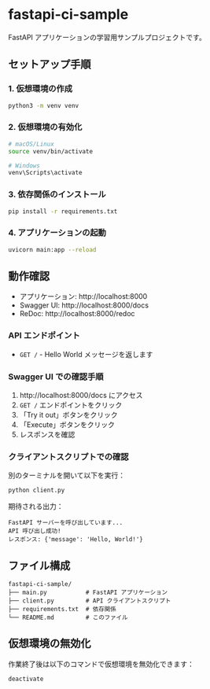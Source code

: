 # fastapi-ci-sample

FastAPI アプリケーションの学習用サンプルプロジェクトです。

## セットアップ手順

### 1. 仮想環境の作成

```bash
python3 -m venv venv
```

### 2. 仮想環境の有効化

```bash
# macOS/Linux
source venv/bin/activate

# Windows
venv\Scripts\activate
```

### 3. 依存関係のインストール

```bash
pip install -r requirements.txt
```

### 4. アプリケーションの起動

```bash
uvicorn main:app --reload
```

## 動作確認

- アプリケーション: http://localhost:8000
- Swagger UI: http://localhost:8000/docs
- ReDoc: http://localhost:8000/redoc

### API エンドポイント

- `GET /` - Hello World メッセージを返します

### Swagger UI での確認手順

1. http://localhost:8000/docs にアクセス
2. `GET /` エンドポイントをクリック
3. 「Try it out」ボタンをクリック
4. 「Execute」ボタンをクリック
5. レスポンスを確認

### クライアントスクリプトでの確認

別のターミナルを開いて以下を実行：

```bash
python client.py
```

期待される出力：

```
FastAPI サーバーを呼び出しています...
API 呼び出し成功!
レスポンス: {'message': 'Hello, World!'}
```

## ファイル構成

```
fastapi-ci-sample/
├── main.py           # FastAPI アプリケーション
├── client.py         # API クライアントスクリプト
├── requirements.txt  # 依存関係
└── README.md         # このファイル
```

## 仮想環境の無効化

作業終了後は以下のコマンドで仮想環境を無効化できます：

```bash
deactivate
```
